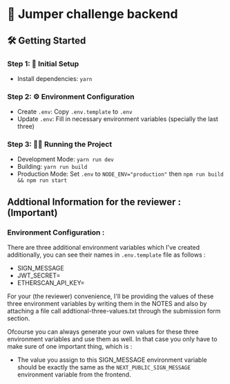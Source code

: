 # 🚀 Jumper challenge backend

## 🛠️ Getting Started

### Step 1: 🚀 Initial Setup

- Install dependencies: `yarn`

### Step 2: ⚙️ Environment Configuration

- Create `.env`: Copy `.env.template` to `.env`
- Update `.env`: Fill in necessary environment variables (specially the last three)

### Step 3: 🏃‍♂️ Running the Project

- Development Mode: `yarn run dev`
- Building: `yarn run build`
- Production Mode: Set `.env` to `NODE_ENV="production"` then `npm run build && npm run start`

## Addtional Information for the reviewer : (Important)

### Environment Configuration :

There are three additional environment variables which I've created additionally, you can see their names in `.env.template` file as follows :

- SIGN_MESSAGE
- JWT_SECRET=
- ETHERSCAN_API_KEY=

For your (the reviewer) convenience, I'll be providing the values of these three environment variables by writing them in the NOTES and also by attaching a file call addtional-three-values.txt through the submission form section.

Ofcourse you can always generate your own values for these three environment variables and use them as well. In that case you only have to make sure of one important thing, which is :

- The value you assign to this SIGN_MESSAGE environment variable should be exactly the same as the `NEXT_PUBLIC_SIGN_MESSAGE` environment variable from the frontend.
